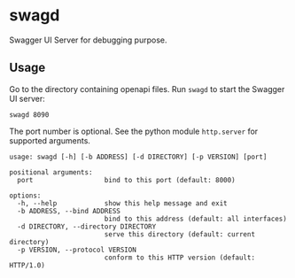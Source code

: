 # swagd

Swagger UI Server for debugging purpose.

## Usage

Go to the directory containing openapi files. Run `swagd` to start the Swagger UI server:

```
swagd 8090
```

The port number is optional. See the python module `http.server` for supported arguments.

```shell
usage: swagd [-h] [-b ADDRESS] [-d DIRECTORY] [-p VERSION] [port]

positional arguments:
  port                  bind to this port (default: 8000)

options:
  -h, --help            show this help message and exit
  -b ADDRESS, --bind ADDRESS
                        bind to this address (default: all interfaces)
  -d DIRECTORY, --directory DIRECTORY
                        serve this directory (default: current directory)
  -p VERSION, --protocol VERSION
                        conform to this HTTP version (default: HTTP/1.0)
```
